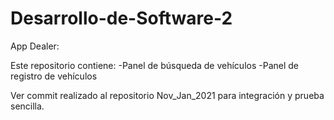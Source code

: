# Desarrollo-de-Software-2

App Dealer:


Este repositorio contiene:
-Panel de búsqueda de vehículos
-Panel de registro de vehículos

Ver commit realizado al repositorio Nov_Jan_2021 para integración y prueba sencilla.
